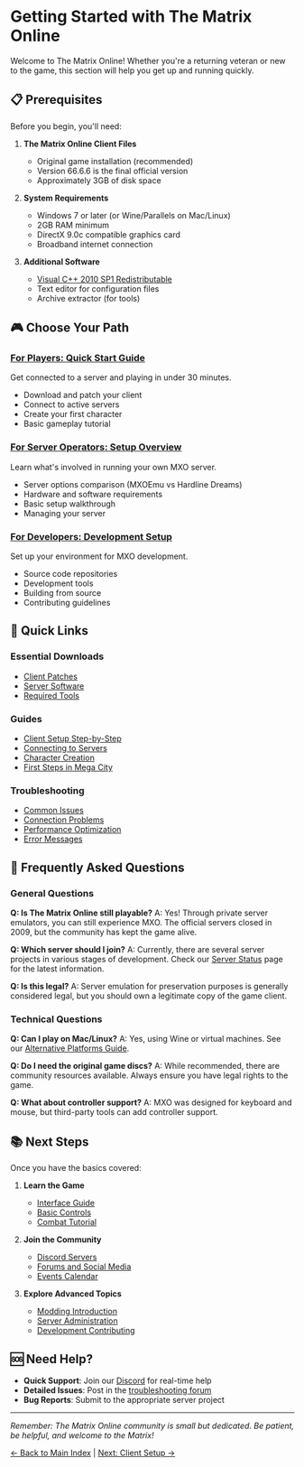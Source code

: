 # Getting Started with The Matrix Online

Welcome to The Matrix Online! Whether you're a returning veteran or new to the game, this section will help you get up and running quickly.

## 📋 Prerequisites

Before you begin, you'll need:

1. **The Matrix Online Client Files**
   - Original game installation (recommended)
   - Version 66.6.6 is the final official version
   - Approximately 3GB of disk space

2. **System Requirements**
   - Windows 7 or later (or Wine/Parallels on Mac/Linux)
   - 2GB RAM minimum
   - DirectX 9.0c compatible graphics card
   - Broadband internet connection

3. **Additional Software**
   - [Visual C++ 2010 SP1 Redistributable](https://www.microsoft.com/en-us/download/details.aspx?id=8328)
   - Text editor for configuration files
   - Archive extractor (for tools)

## 🎮 Choose Your Path

### [For Players: Quick Start Guide](player-quickstart.md)
Get connected to a server and playing in under 30 minutes.
- Download and patch your client
- Connect to active servers
- Create your first character
- Basic gameplay tutorial

### [For Server Operators: Setup Overview](server-quickstart.md)
Learn what's involved in running your own MXO server.
- Server options comparison (MXOEmu vs Hardline Dreams)
- Hardware and software requirements
- Basic setup walkthrough
- Managing your server

### [For Developers: Development Setup](developer-quickstart.md)
Set up your environment for MXO development.
- Source code repositories
- Development tools
- Building from source
- Contributing guidelines

## 🚀 Quick Links

### Essential Downloads
- [Client Patches](../02-server-setup/client-patches.md)
- [Server Software](../02-server-setup/server-downloads.md)
- [Required Tools](../04-tools-modding/essential-tools.md)

### Guides
- [Client Setup Step-by-Step](client-setup.md)
- [Connecting to Servers](server-connection.md)
- [Character Creation](character-creation.md)
- [First Steps in Mega City](first-steps.md)

### Troubleshooting
- [Common Issues](troubleshooting.md)
- [Connection Problems](connection-issues.md)
- [Performance Optimization](performance.md)
- [Error Messages](error-messages.md)

## 🤔 Frequently Asked Questions

### General Questions

**Q: Is The Matrix Online still playable?**
A: Yes! Through private server emulators, you can still experience MXO. The official servers closed in 2009, but the community has kept the game alive.

**Q: Which server should I join?**
A: Currently, there are several server projects in various stages of development. Check our [Server Status](server-status.md) page for the latest information.

**Q: Is this legal?**
A: Server emulation for preservation purposes is generally considered legal, but you should own a legitimate copy of the game client.

### Technical Questions

**Q: Can I play on Mac/Linux?**
A: Yes, using Wine or virtual machines. See our [Alternative Platforms Guide](alternative-platforms.md).

**Q: Do I need the original game discs?**
A: While recommended, there are community resources available. Always ensure you have legal rights to the game.

**Q: What about controller support?**
A: MXO was designed for keyboard and mouse, but third-party tools can add controller support.

## 📚 Next Steps

Once you have the basics covered:

1. **Learn the Game**
   - [Interface Guide](interface-guide.md)
   - [Basic Controls](controls.md)
   - [Combat Tutorial](combat-basics.md)

2. **Join the Community**
   - [Discord Servers](../08-community/discord.md)
   - [Forums and Social Media](../08-community/social.md)
   - [Events Calendar](../08-community/events.md)

3. **Explore Advanced Topics**
   - [Modding Introduction](../04-tools-modding/modding-intro.md)
   - [Server Administration](../02-server-setup/admin-guide.md)
   - [Development Contributing](../03-technical-docs/contributing.md)

## 🆘 Need Help?

- **Quick Support**: Join our [Discord](../08-community/discord.md) for real-time help
- **Detailed Issues**: Post in the [troubleshooting forum](troubleshooting.md)
- **Bug Reports**: Submit to the appropriate server project

---

*Remember: The Matrix Online community is small but dedicated. Be patient, be helpful, and welcome to the Matrix!*

[← Back to Main Index](../index.md) | [Next: Client Setup →](client-setup.md)